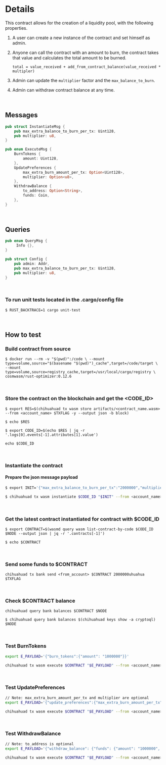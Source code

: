 # Details

This contract allows for the creation of a liquidity pool, with the following properties.

1. A user can create a new instance of the contract and set himself as admin.

2. Anyone can call the contract with an amount to burn, the contract takes that value and calculates 
   the total amount to be burned.

   ```
   total = value_received + add_from_contract_balance(value_received * multipler)
   ```

3. Admin can update the `multiplier` factor and the `max_balance_to_burn`.

4. Admin can withdraw contract balance at any time.

&nbsp;

## Messages

```rust
pub struct InstantiateMsg {
    pub max_extra_balance_to_burn_per_tx: Uint128,
    pub multiplier: u8,
}

pub enum ExecuteMsg {
    BurnTokens {
        amount: Uint128,
    },
    UpdatePreferences {
        max_extra_burn_amount_per_tx: Option<Uint128>,
        multiplier: Option<u8>,
    },
    WithdrawBalance {
        to_address: Option<String>,
        funds: Coin,
    },
}
```

&nbsp;

## Queries

```rust
pub enum QueryMsg {
     Info {},
}

pub struct Config {
    pub admin: Addr,
    pub max_extra_balance_to_burn_per_tx: Uint128,
    pub multiplier: u8,
}
```

&nbsp;

### To run unit tests located in the .cargo/config file

`$ RUST_BACKTRACE=1 cargo unit-test`

 &nbsp;

## How to test

### Build contract from source

`$ docker run --rm -v "$(pwd)":/code \
  --mount type=volume,source="$(basename "$(pwd)")_cache",target=/code/target \
  --mount type=volume,source=registry_cache,target=/usr/local/cargo/registry \
  cosmwasm/rust-optimizer:0.12.6`

&nbsp;

### Store the contract on the blockchain and get the <CODE_ID>

`$ export RES=$(chihuahuad tx wasm store artifacts/<contract_name.wasm> --from <account_name> $TXFLAG -y --output json -b block)`

`$ echo $RES`

`$ export CODE_ID=$(echo $RES | jq -r '.logs[0].events[-1].attributes[1].value')`

`echo $CODE_ID`

&nbsp;

### Instantiate the contract

#### Prepare the json message payload

```zsh
$ export INIT='{"max_extra_balance_to_burn_per_tx":"2000000","multiplier":2}';

$ chihuahuad tx wasm instantiate $CODE_ID "$INIT" --from <account_name> --label "TX BURN CONTRACT" $TXFLAG -y --no-admin
```

&nbsp;

### Get the latest contract instantiated for contract with $CODE_ID

`$ export CONTRACT=$(wasmd query wasm list-contract-by-code $CODE_ID $NODE --output json | jq -r '.contracts[-1]')`

`$ echo $CONTRACT`

&nbsp;

### Send some funds to $CONTRACT

`chihuahuad tx bank send <from_account> $CONTRACT 2000000uhuahua $TXFLAG`

&nbsp;

### Check $CONTRACT balance

`chihuahuad query bank balances $CONTRACT $NODE`

`$ chihuahuad query bank balances $(chihuahuad keys show -a cryptoql) $NODE`

&nbsp;

### Test BurnTokens

```zsh
export E_PAYLOAD='{"burn_tokens":{"amount": "1000000"}}'

chihuahuad tx wasm execute $CONTRACT "$E_PAYLOAD" --from <account_name> --amount=1000000uhuahua  $NODE $TXFLAG -y
```

&nbsp;

### Test UpdatePreferences

```zsh
// Note: max_extra_burn_amount_per_tx and multiplier are optional
export E_PAYLOAD='{"update_preferences":{"max_extra_burn_amount_per_tx": "5000000", "multiplier":"3"}}'

chihuahuad tx wasm execute $CONTRACT "$E_PAYLOAD" --from <account_name> $NODE $TXFLAG -y
```

&nbsp;

### Test WithdrawBalance

```zsh
// Note: to_address is optional
export E_PAYLOAD='{"withdraw_balance": {"funds": {"amount": "1000000", "denom":"uhuahua"}}}'

chihuahuad tx wasm execute $CONTRACT "$E_PAYLOAD" --from <account_name> $NODE $TXFLAG -y
```

&nbsp;